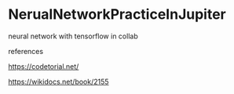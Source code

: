 # NerualNetworkPracticeInJupiter
neural network with tensorflow in collab

references

<a>https://codetorial.net/</a>

<a>https://wikidocs.net/book/2155</a>
